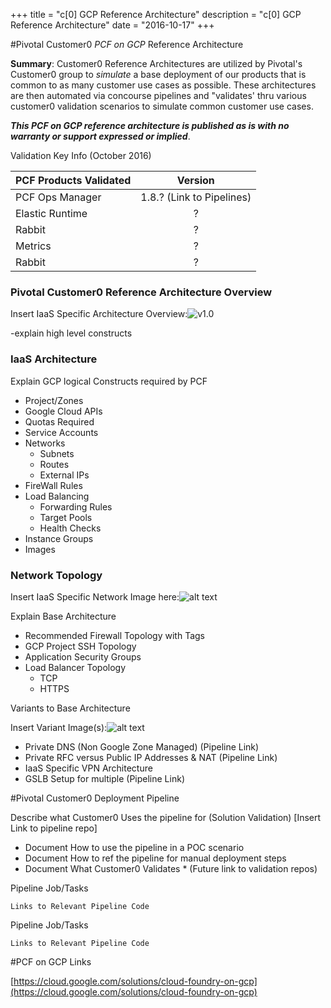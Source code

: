 +++
title = "c[0] GCP Reference Architecture"
description = "c[0] GCP Reference Architecture"
date = "2016-10-17"
+++

#Pivotal Customer0 _PCF on GCP_ Reference Architecture

__Summary__:  Customer0 Reference Architectures are utilized by Pivotal's Customer0 group to _simulate_ a base deployment of our products that is common to as many customer use cases as possible.  These architectures are then automated via concourse pipelines and "validates' thru various customer0 validation scenarios to simulate common customer use cases.

*__This PCF on GCP reference architecture is published as is with no warranty or support expressed or implied__*.

Validation Key Info (October 2016)

| PCF Products Validated        | Version                   |
| ----------------------------- |:-------------------------:|
| PCF Ops Manager               | 1.8.?	(Link to Pipelines) |
| Elastic Runtime               | ?                         |
| Rabbit                        | ? 		                    |
| Metrics                       | ? 	                       |
| Rabbit                        | ? 		                    |

### Pivotal Customer0 Reference Architecture Overview

Insert IaaS Specific Architecture Overview:![v1.0](https://github.com/c0-ops/landingpage/blob/master/static/gcp/images/PCF-GCP-RefArch-Overview.png)


-explain high level constructs

### IaaS Architecture


Explain GCP logical Constructs required by PCF

- Project/Zones
- Google Cloud APIs
- Quotas Required
- Service Accounts
- Networks
  - Subnets 
  - Routes
  - External IPs
- FireWall Rules
- Load Balancing
  - Forwarding Rules
  - Target Pools
  - Health Checks 
- Instance Groups
- Images

### Network Topology

Insert IaaS Specific Network Image here:![alt text](https://d1fto35gcfffzn.cloudfront.net/images/header/Pivotal_WhiteOnTeal_RGB.svg "Network Arch Image")

Explain Base Architecture

  - Recommended Firewall Topology with Tags
  - GCP Project SSH Topology
  - Application Security Groups
  - Load Balancer Topology
    - 	TCP
    -  HTTPS

Variants to Base Architecture

Insert Variant Image(s):![alt text](https://d1fto35gcfffzn.cloudfront.net/images/header/Pivotal_WhiteOnTeal_RGB.svg "Network Arch Image")

  - Private DNS (Non Google Zone Managed) (Pipeline Link)
  - Private RFC versus Public IP Addresses & NAT (Pipeline Link)
  - IaaS Specific VPN Architecture
  - GSLB Setup for multiple (Pipeline Link)

  

#Pivotal Customer0 Deployment Pipeline

Describe what Customer0 Uses the pipeline for (Solution Validation)
[Insert Link to pipeline repo]


- Document How to use the pipeline in a POC scenario
- Document How to ref the pipeline for manual deployment steps
- Document What Customer0 Validates * (Future link to validation repos)

Pipeline Job/Tasks
```
Links to Relevant Pipeline Code
```

Pipeline Job/Tasks
```
Links to Relevant Pipeline Code
```

#PCF on GCP Links

[https://cloud.google.com/solutions/cloud-foundry-on-gcp](https://cloud.google.com/solutions/cloud-foundry-on-gcp)

